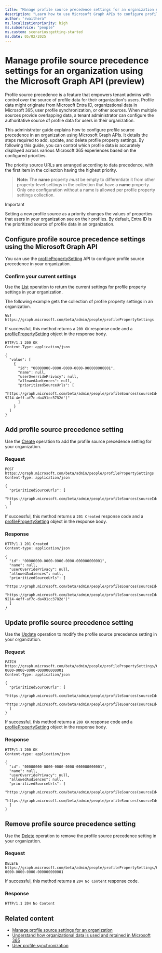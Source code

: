 ```yaml
---
title: "Manage profile source precedence settings for an organization using the Microsoft Graph API (preview)"
description: "Learn how to use Microsoft Graph APIs to configure profile source priority for an organization."
author: "rwaithera"
ms.localizationpriority: high
ms.subservice: "people"
ms.custom: scenarios:getting-started
ms.date: 05/02/2025
---
```


# Manage profile source precedence settings for an organization using the Microsoft Graph API (preview)

Profile source precedence is a feature that empowers tenant admins with control over the source of profile data for their organization's users. Profile data might originate from Microsoft Entra ID, organizational data in Microsoft 365, user profile synchronization, or other sources. When multiple sources provide overlapping data, a tenant administrator can configure the authoritative source of profile data for users in their organization.

This administrator guide explains how to configure profile source precedence in an organization using Microsoft Graph APIs. It details the steps required to add, update, and delete profile property settings. By following this guide, you can control which profile data is accurately displayed across various Microsoft 365 experiences based on the configured priorities.

The priority source URLs are arranged according to data precedence, with the first item in the collection having the highest priority.

>**Note:** The **name** property *must* be empty to differentiate it from other property-level settings in the collection that have a **name** property. Only one configuration without a name is allowed per profile property settings collection.

> [!IMPORTANT]
> Setting a new profile source as a priority changes the values of properties that users in your organization see on their profiles. 
> By default, Entra ID is the prioritized source of profile data in an organization.

## Configure profile source precedence settings using the Microsoft Graph API

You can use the [profilePropertySetting](/graph/api/resources/profilepropertysetting?view=graph-rest-beta&preserve-view=true) API to configure profile source precedence in your organization.

### Confirm your current settings

Use the [List](/graph/api/peopleadminsettings-list-profilepropertysettings?view=graph-rest-beta&preserve-view=true) operation to return the current settings for profile property settings in your organization.

The following example gets the collection of profile property settings in an organization.

``` http
GET https://graph.microsoft.com/beta/admin/people/profilePropertySettings
```

If successful, this method returns a `200 OK` response code and a [profilePropertySetting](/graph/api/resources/profilepropertysetting?view=graph-rest-beta&preserve-view=true) object in the response body.

``` http
HTTP/1.1 200 OK
Content-Type: application/json

{
  "value": [
    {
      "id": "00000000-0000-0000-0000-000000000001",
      "name": null,
      "userOverridePrivacy": null,
      "allowedAudiences": null,
      "prioritizedSourceUrls": [
        "https://graph.microsoft.com/beta/admin/people/profileSources(sourceId='4ce763dd-9214-4eff-af7c-da491cc3782d')"
      ]
    }
  ]
}
```

## Add profile source precedence setting

Use the [Create](/graph/api/peopleadminsettings-post-profilepropertysettings?view=graph-rest-beta&preserve-view=true) operation to add the profile source precedence setting for your organization.

### Request

``` http
POST https://graph.microsoft.com/beta/admin/people/profilePropertySettings
Content-Type: application/json

{
  "prioritizedSourceUrls": [
    "https://graph.microsoft.com/beta/admin/people/profileSources(sourceId='contosohr1')"
  ]
}
```

If successful, this method returns a `201 Created` response code and a [profilePropertySetting](/graph/api/resources/profilepropertysetting?view=graph-rest-beta&preserve-view=true)  object in the response body.

### Response

``` http
HTTP/1.1 201 Created
Content-type: application/json

{
  "id": "00000000-0000-0000-0000-000000000001",
  "name": null,
  "userOverridePrivacy": null,
  "allowedAudiences": null,
  "prioritizedSourceUrls": [
    "https://graph.microsoft.com/beta/admin/people/profileSources(sourceId='contosohr1')",
    "https://graph.microsoft.com/beta/admin/people/profileSources(sourceId='4ce763dd-9214-4eff-af7c-da491cc3782d')"
  ]
}
```

## Update profile source precedence setting

Use the [Update](/graph/api/profilepropertysetting-update?view=graph-rest-beta&preserve-view=true) operation to modify the profile source precedence setting in your organization.

### Request

``` http
PATCH https://graph.microsoft.com/beta/admin/people/profilePropertySettings/00000000-0000-0000-0000-000000000001
Content-Type: application/json

{
  "prioritizedSourceUrls": [
    "https://graph.microsoft.com/beta/admin/people/profileSources(sourceId='contosohr1')",
    "https://graph.microsoft.com/beta/admin/people/profileSources(sourceId='contosohr2')"
  ]
}
```

If successful, this method returns a `200 OK` response code and a [profilePropertySetting](/graph/api/resources/profilepropertysetting?view=graph-rest-beta&preserve-view=true) object in the response body.

### Response

``` http
HTTP/1.1 200 OK
Content-type: application/json

{
  "id": "00000000-0000-0000-0000-000000000001",
  "name": null,
  "userOverridePrivacy": null,
  "allowedAudiences": null,
  "prioritizedSourceUrls": [
    "https://graph.microsoft.com/beta/admin/people/profileSources(sourceId='contosohr1')",
    "https://graph.microsoft.com/beta/admin/people/profileSources(sourceId='contosohr2')"
  ]
}
```

## Remove profile source precedence setting

Use the [Delete](/graph/api/profilepropertysetting-delete?view=graph-rest-beta&preserve-view=true) operation to remove the profile source precedence setting in your organization.

### Request

``` http
DELETE https://graph.microsoft.com/beta/admin/people/profilePropertySettings/00000000-0000-0000-0000-000000000001
```

If successful, this method returns a `204 No Content` response code.

### Response

``` http
HTTP/1.1 204 No Content
```

## Related content
* [Manage profile source settings for an organization](/concepts/profilesource-configure-settings.md)
* [Understand how organizational data is used and retained in Microsoft 365](/viva/orgdata-data-usage)
* [User profile synchronization](/sharepoint/user-profile-sync)
